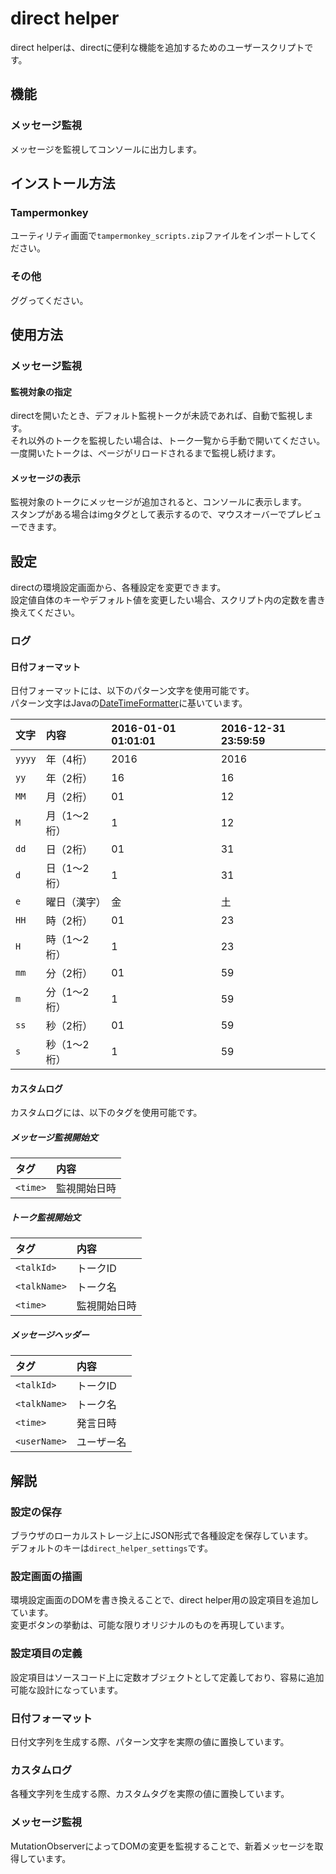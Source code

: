 # direct helper
direct helperは、directに便利な機能を追加するためのユーザースクリプトです。

## 機能
### メッセージ監視  
メッセージを監視してコンソールに出力します。

## インストール方法
### Tampermonkey
ユーティリティ画面で`tampermonkey_scripts.zip`ファイルをインポートしてください。

### その他
ググってください。

## 使用方法
### メッセージ監視 
#### 監視対象の指定
directを開いたとき、デフォルト監視トークが未読であれば、自動で監視します。  
それ以外のトークを監視したい場合は、トーク一覧から手動で開いてください。  
一度開いたトークは、ページがリロードされるまで監視し続けます。

#### メッセージの表示
監視対象のトークにメッセージが追加されると、コンソールに表示します。  
スタンプがある場合はimgタグとして表示するので、マウスオーバーでプレビューできます。

## 設定
directの環境設定画面から、各種設定を変更できます。  
設定値自体のキーやデフォルト値を変更したい場合、スクリプト内の定数を書き換えてください。

### ログ
#### 日付フォーマット
日付フォーマットには、以下のパターン文字を使用可能です。  
パターン文字はJavaの[DateTimeFormatter](https://docs.oracle.com/javase/jp/8/docs/api/java/time/format/DateTimeFormatter.html#patterns)に基いています。

|文字|内容|2016-01-01 01:01:01|2016-12-31 23:59:59|
|:-----|:-------------------|:---|:---|
|`yyyy`|年（4桁）|2016|2016|
|`yy`|年（2桁）|16|16|
|`MM`|月（2桁）|01|12|
|`M`|月（1～2桁）|1|12|
|`dd`|日（2桁）|01|31|
|`d`|日（1～2桁）|1|31|
|`e`|曜日（漢字）|金|土|
|`HH`|時（2桁）|01|23|
|`H`|時（1～2桁）|1|23|
|`mm`|分（2桁）|01|59|
|`m`|分（1～2桁）|1|59|
|`ss`|秒（2桁）|01|59|
|`s`|秒（1～2桁）|1|59|

#### カスタムログ
カスタムログには、以下のタグを使用可能です。

##### メッセージ監視開始文
|タグ|内容|
|:-------|:----------|
|`<time>`|監視開始日時|

##### トーク監視開始文
|タグ|内容|
|:-----------|:----------|
|`<talkId>`|トークID|
|`<talkName>`|トーク名|
|`<time>`|監視開始日時|

##### メッセージヘッダー
|タグ|内容|
|:-----------|:-------|
|`<talkId>`|トークID|
|`<talkName>`|トーク名|
|`<time>`|発言日時|
|`<userName>`|ユーザー名|

## 解説
### 設定の保存
ブラウザのローカルストレージ上にJSON形式で各種設定を保存しています。  
デフォルトのキーは`direct_helper_settings`です。

### 設定画面の描画
環境設定画面のDOMを書き換えることで、direct helper用の設定項目を追加しています。  
変更ボタンの挙動は、可能な限りオリジナルのものを再現しています。

### 設定項目の定義  
設定項目はソースコード上に定数オブジェクトとして定義しており、容易に追加可能な設計になっています。

### 日付フォーマット
日付文字列を生成する際、パターン文字を実際の値に置換しています。

### カスタムログ
各種文字列を生成する際、カスタムタグを実際の値に置換しています。

### メッセージ監視
MutationObserverによってDOMの変更を監視することで、新着メッセージを取得しています。